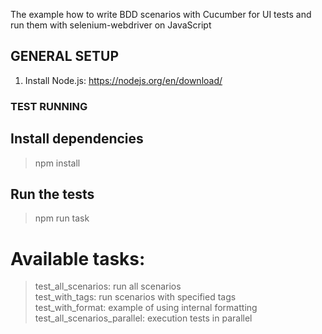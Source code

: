 The example how to write BDD scenarios with Cucumber for UI tests and run them with selenium-webdriver on JavaScript

## GENERAL SETUP
1. Install Node.js: https://nodejs.org/en/download/

### TEST RUNNING

## Install dependencies
> npm install

## Run the tests
> npm run task 

# Available tasks:
> test_all_scenarios: run all scenarios  
> test_with_tags: run scenarios with specified tags  
> test_with_format: example of using internal formatting  
> test_all_scenarios_parallel: execution tests in parallel
